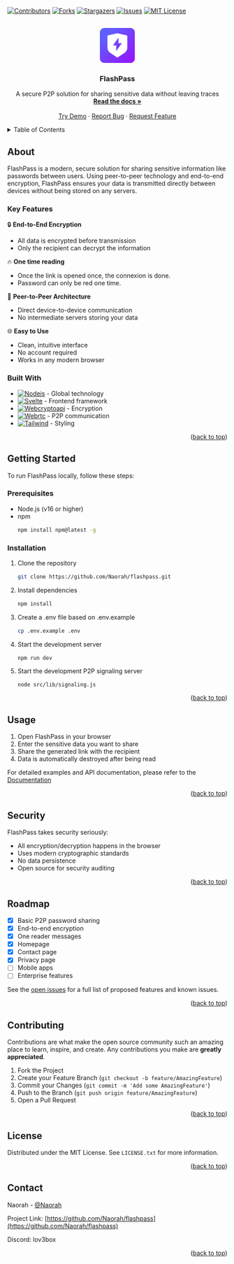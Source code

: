 <a id="readme-top"></a>

<!-- PROJECT SHIELDS -->
[![Contributors][contributors-shield]][contributors-url]
[![Forks][forks-shield]][forks-url]
[![Stargazers][stars-shield]][stars-url]
[![Issues][issues-shield]][issues-url]
[![MIT License][license-shield]][license-url]

<!-- PROJECT LOGO -->
<br />
<div align="center">
  <a href="https://github.com/Naorah/flashpass">
    <img src="https://raw.githubusercontent.com/Naorah/flashpass/refs/heads/main/static/favicon.png" alt="Logo" width="80" height="80">
  </a>

  <h3 align="center">FlashPass</h3>

  <p align="center">
    A secure P2P solution for sharing sensitive data without leaving traces
    <br />
    <a href="https://github.com/Naorah/flashpass/doc"><strong>Read the docs »</strong></a>
    <br />
    <br />
    <a href="https://flashpass.pelsy.net" class="demo-btn">Try Demo</a>
    &middot;
    <a href="https://github.com/Naorah/flashpass/issues">Report Bug</a>
    &middot;
    <a href="https://github.com/Naorah/flashpass/issues">Request Feature</a>
  </p>
</div>

<!-- TABLE OF CONTENTS -->
<details>
  <summary>Table of Contents</summary>
  <ol>
    <li>
      <a href="#about">About</a>
      <ul>
        <li><a href="#key-features">Key Features</a></li>
        <li><a href="#built-with">Built With</a></li>
      </ul>
    </li>
    <li>
      <a href="#getting-started">Getting Started</a>
      <ul>
        <li><a href="#prerequisites">Prerequisites</a></li>
        <li><a href="#installation">Installation</a></li>
      </ul>
    </li>
    <li><a href="#usage">Usage</a></li>
    <li><a href="#security">Security</a></li>
    <li><a href="#roadmap">Roadmap</a></li>
    <li><a href="#contributing">Contributing</a></li>
    <li><a href="#license">License</a></li>
    <li><a href="#contact">Contact</a></li>
  </ol>
</details>

<!-- ABOUT -->
## About

FlashPass is a modern, secure solution for sharing sensitive information like passwords between users. Using peer-to-peer technology and end-to-end encryption, FlashPass ensures your data is transmitted directly between devices without being stored on any servers.

### Key Features

🔒 **End-to-End Encryption**
- All data is encrypted before transmission
- Only the recipient can decrypt the information

🔥 **One time reading**
- Once the link is opened once, the connexion is done.
- Password can only be red one time.

👥 **Peer-to-Peer Architecture**
- Direct device-to-device communication
- No intermediate servers storing your data

🌐 **Easy to Use**
- Clean, intuitive interface
- No account required
- Works in any modern browser

### Built With

- [![Nodejs][Nodejs]][Nodejs-url] - Global technology
- [![Svelte][Svelte]][Svelte-url] - Frontend framework
- [![Webcryptoapi][Webcryptoapi]][Webcryptoapi-url] - Encryption
- [![Webrtc][Webrtc]][Webrtc-url] - P2P communication
- [![Tailwind][Tailwind]][Tailwind-url] - Styling

<p align="right">(<a href="#readme-top">back to top</a>)</p>

<!-- GETTING STARTED -->
## Getting Started

To run FlashPass locally, follow these steps:

### Prerequisites

* Node.js (v16 or higher)
* npm
  ```sh
  npm install npm@latest -g
  ```

### Installation

1. Clone the repository
   ```sh
   git clone https://github.com/Naorah/flashpass.git
   ```
2. Install dependencies
   ```sh
   npm install
   ```
3. Create a .env file based on .env.example
   ```sh
   cp .env.example .env
   ```
4. Start the development server
   ```sh
   npm run dev
   ```
5. Start the development P2P signaling server
   ```
   node src/lib/signaling.js
   ```

<p align="right">(<a href="#readme-top">back to top</a>)</p>

<!-- USAGE -->
## Usage

1. Open FlashPass in your browser
2. Enter the sensitive data you want to share
3. Share the generated link with the recipient
4. Data is automatically destroyed after being read

For detailed examples and API documentation, please refer to the [Documentation](https://github.com/Naorah/flashpass/doc)

<p align="right">(<a href="#readme-top">back to top</a>)</p>

<!-- SECURITY -->
## Security

FlashPass takes security seriously:

- All encryption/decryption happens in the browser
- Uses modern cryptographic standards
- No data persistence
- Open source for security auditing

<p align="right">(<a href="#readme-top">back to top</a>)</p>

<!-- ROADMAP -->
## Roadmap

- [x] Basic P2P password sharing
- [x] End-to-end encryption
- [x] One reader messages
- [x] Homepage
- [x] Contact page
- [x] Privacy page
- [ ] Mobile apps
- [ ] Enterprise features

See the [open issues](https://github.com/Naorah/flashpass/issues) for a full list of proposed features and known issues.

<p align="right">(<a href="#readme-top">back to top</a>)</p>

<!-- CONTRIBUTING -->
## Contributing

Contributions are what make the open source community such an amazing place to learn, inspire, and create. Any contributions you make are **greatly appreciated**.

1. Fork the Project
2. Create your Feature Branch (`git checkout -b feature/AmazingFeature`)
3. Commit your Changes (`git commit -m 'Add some AmazingFeature'`)
4. Push to the Branch (`git push origin feature/AmazingFeature`)
5. Open a Pull Request

<p align="right">(<a href="#readme-top">back to top</a>)</p>

<!-- LICENSE -->
## License

Distributed under the MIT License. See `LICENSE.txt` for more information.

<p align="right">(<a href="#readme-top">back to top</a>)</p>

<!-- CONTACT -->
## Contact

Naorah - [@Naorah](https://github.com/Naorah)

Project Link: [https://github.com/Naorah/flashpass](https://github.com/Naorah/flashpass)

Discord: lov3box

<p align="right">(<a href="#readme-top">back to top</a>)</p>

<!-- MARKDOWN LINKS & IMAGES -->
[contributors-shield]: https://img.shields.io/github/contributors/Naorah/flashpass.svg?style=for-the-badge
[contributors-url]: https://github.com/Naorah/flashpass/graphs/contributors
[forks-shield]: https://img.shields.io/github/forks/Naorah/flashpass.svg?style=for-the-badge
[forks-url]: https://github.com/Naorah/flashpass/network/members
[stars-shield]: https://img.shields.io/github/stars/Naorah/flashpass.svg?style=for-the-badge
[stars-url]: https://github.com/Naorah/flashpass/stargazers
[issues-shield]: https://img.shields.io/github/issues/Naorah/flashpass.svg?style=for-the-badge
[issues-url]: https://github.com/Naorah/flashpass/issues
[license-shield]: https://img.shields.io/github/license/Naorah/flashpass.svg?style=for-the-badge
[license-url]: https://github.com/Naorah/flashpass/blob/main/LICENSE.txt
[Svelte]: https://minipills.pelsy.net/pill?premade=svelte
[Webcryptoapi]: https://minipills.pelsy.net/pill?1t=WebCrypto_Api
[Webrtc]: https://minipills.pelsy.net/pill?premade=webrtc
[Nodejs]: https://minipills.pelsy.net/pill?premade=nodedotjs
[TailWind]: https://minipills.pelsy.net/pill?premade=tailwindcss
[Svelte-url]: https://svelte.dev/
[Webcryptoapi-url]: https://developer.mozilla.org/fr/docs/Web/API/Web_Crypto_API
[Webrtc-url]: https://webrtc.org/
[Nodejs-url]: https://nodejs.org/en
[TailWind-url]: https://tailwindcss.com/